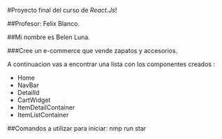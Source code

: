 #Proyecto final del curso de *React.Js*!

##Profesor: Felix Blanco.



##Mi nombre es Belen Luna.

###Cree un e-commerce que vende zapatos y accesorios.

A continuacion vas a encontrar una lista con los componentes creados :


- Home
- NavBar
- DetailId
- CartWidget
- ItemDetailContainer
- ItemListContainer



##Comandos a utilizar para iniciar: nmp run star
